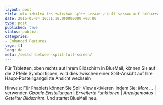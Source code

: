 ```yaml
---
layout: post
title: Wie schalte ich zwischen Split Screen / Full Screen auf Tabletten?
date: 2015-05-04 10:31:18.000000000 +03:00
type: post
published: true
status: publish
categories:
- Enhanced Features
tags: []
lang: de
meta: /switch-between-split-full-screen/
---
```


Für Tabletten, oben rechts auf Ihrem Bildschirm in BlueMail, können Sie auf die 2 Pfeile Symbol tippen, wird dies zwischen einer Split-Ansicht auf Ihre Haupt-Posteingangsliste Ansicht wechseln

Hinweis: Für Phablets können Sie Split View aktivieren, indem Sie: *More ...* \| verwenden *Globale Einstellungen* \| *Erweiterte Funktionen* \| *Anzeigemodus* \| *Geteilter Bildschirm*. Und startet BlueMail neu.
